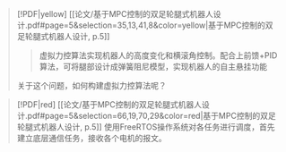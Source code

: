 > [!PDF|yellow] [[论文/基于MPC控制的双足轮腿式机器人设计.pdf#page=5&selection=35,13,41,8&color=yellow|基于MPC控制的双足轮腿式机器人设计, p.5]]
> > 虚拟力控算法实现机器人的高度变化和横滚角控制。配合上前馈+PID算法，可将腿部设计成弹簧阻尼模型，实现机器人的自主悬挂功能
> 
> 关于这个问题，如何构建虚拟力控算法呢？

> [!PDF|red] [[论文/基于MPC控制的双足轮腿式机器人设计.pdf#page=5&selection=66,19,70,29&color=red|基于MPC控制的双足轮腿式机器人设计, p.5]]
> 使用FreeRTOS操作系统对各任务进行调度，首先建立底层通信任务，接收各个电机的报文。

